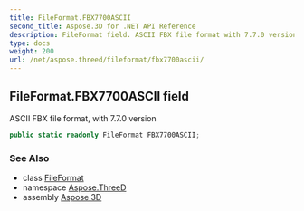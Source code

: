 ```yaml
---
title: FileFormat.FBX7700ASCII
second_title: Aspose.3D for .NET API Reference
description: FileFormat field. ASCII FBX file format with 7.7.0 version
type: docs
weight: 200
url: /net/aspose.threed/fileformat/fbx7700ascii/
---
```

## FileFormat.FBX7700ASCII field

ASCII FBX file format, with 7.7.0 version

```csharp
public static readonly FileFormat FBX7700ASCII;
```

### See Also

* class [FileFormat](../)
* namespace [Aspose.ThreeD](../../../aspose.threed/)
* assembly [Aspose.3D](../../../)


